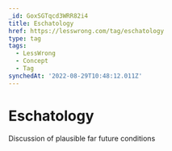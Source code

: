 ```yaml
---
_id: GoxSGTqcd3WRR82i4
title: Eschatology
href: https://lesswrong.com/tag/eschatology
type: tag
tags:
  - LessWrong
  - Concept
  - Tag
synchedAt: '2022-08-29T10:48:12.011Z'
---
```

# Eschatology

Discussion of plausible far future conditions